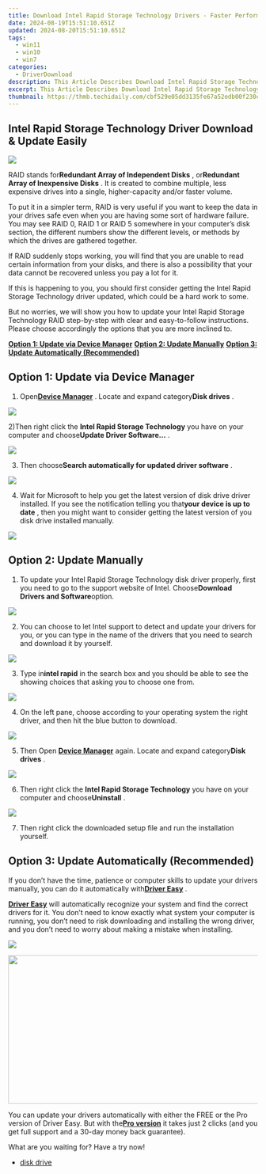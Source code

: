 ```yaml
---
title: Download Intel Rapid Storage Technology Drivers - Faster Performance & Enhanced Data Protection
date: 2024-08-19T15:51:10.651Z
updated: 2024-08-20T15:51:10.651Z
tags:
  - win11
  - win10
  - win7
categories:
  - DriverDownload
description: This Article Describes Download Intel Rapid Storage Technology Drivers - Faster Performance & Enhanced Data Protection
excerpt: This Article Describes Download Intel Rapid Storage Technology Drivers - Faster Performance & Enhanced Data Protection
thumbnail: https://thmb.techidaily.com/cbf529e05dd3135fe67a52edb00f230c5ea15121620c8f38c53b6edc4bb0734a.jpg
---
```


## Intel Rapid Storage Technology Driver Download & Update Easily

![](https://images.drivereasy.com/wp-content/uploads/2016/12/img_5850ed9f7750f-600x285.jpg)

 RAID stands for**Redundant Array of Independent Disks** , or**Redundant Array of Inexpensive Disks** . It is created to combine multiple, less expensive drives into a single, higher-capacity and/or faster volume.

 To put it in a simpler term, RAID is very useful if you want to keep the data in your drives safe even when you are having some sort of hardware failure. You may see RAID 0, RAID 1 or RAID 5 somewhere in your computer’s disk section, the different numbers show the different levels, or methods by which the drives are gathered together.
  
 If RAID suddenly stops working, you will find that you are unable to read certain information from your disks, and there is also a possibility that your data cannot be recovered unless you pay a lot for it.
  
 If this is happening to you, you should first consider getting the Intel Rapid Storage Technology driver updated, which could be a hard work to some.

 But no worries, we will show you how to update your Intel Rapid Storage Technology RAID step-by-step with clear and easy-to-follow instructions. Please choose accordingly the options that you are more inclined to.
  
[**Option 1: Update via Device Manager**](https://tools.techidaily.com/drivereasy/download/)
[**Option 2: Update Manually**](https://tools.techidaily.com/drivereasy/download/)
[**Option 3: Update Automatically (Recommended)**](https://www.drivereasy.com/knowledge/intel-rapid-storage-technology-raid-driver-downloads/#c)

## **Option 1: Update via Device Manager**

 1) Open[**Device Manager**](https://tools.techidaily.com/drivereasy/download/) . Locate and expand category**Disk drives** .
  
![](https://images.drivereasy.com/wp-content/uploads/2016/12/img_5850f24150a3e.jpg)
  
 2)Then right click the **Intel Rapid Storage Technology** you have on your computer and choose**Update Driver Software…** .
  
![](https://images.drivereasy.com/wp-content/uploads/2016/12/img_5850f56d16e66.jpg)

 3) Then choose**Search automatically for updated driver software** .
  
![](https://images.drivereasy.com/wp-content/uploads/2016/12/img_5850f5c4b5e03.jpg)

 4) Wait for Microsoft to help you get the latest version of disk drive driver installed. If you see the notification telling you that**your device is up to date** , then you might want to consider getting the latest version of you disk drive installed manually.
  
![](https://images.drivereasy.com/wp-content/uploads/2016/12/img_5850f6425b74f.jpg)

## **Option 2: Update Manually**
  
1) To update your Intel Rapid Storage Technology disk driver properly, first you need to go to the support website of Intel. Choose**Download Drivers and Software**option.

 ![](https://images.drivereasy.com/wp-content/uploads/2016/12/img_5850f7dcda6eb-1024x569.jpg)

 2) You can choose to let Intel support to detect and update your drivers for you, or you can type in the name of the drivers that you need to search and download it by yourself.
  
![](https://images.drivereasy.com/wp-content/uploads/2016/12/img_5850f8ff8161b-1024x356.png)

 3) Type in**intel rapid** in the search box and you should be able to see the showing choices that asking you to choose one from.
  
![](https://images.drivereasy.com/wp-content/uploads/2016/12/img_5850f95f4b7ac.jpg)

 4) On the left pane, choose according to your operating system the right driver, and then hit the blue button to download.
  
![](https://images.drivereasy.com/wp-content/uploads/2016/12/img_5850f9ecbcc96-600x469.jpg)

5) Then  Open **[Device Manager](https://tools.techidaily.com/drivereasy/download/)**  again. Locate and expand category**Disk drives** .
  
![](https://images.drivereasy.com/wp-content/uploads/2016/12/img_5850f24150a3e.jpg)
  
 6) Then right click the **Intel Rapid Storage Technology** you have on your computer and choose**Uninstall** .
  
![](https://images.drivereasy.com/wp-content/uploads/2016/12/img_5850fa70b03df.jpg)
  
 7) Then right click the downloaded setup file and run the installation yourself.
  
<!-- affiliate ads begin -->

<!-- affiliate ads end -->
## **Option 3: Update Automatically (Recommended)**

 If you don’t have the time, patience or computer skills to update your drivers manually, you can do it automatically with[**Driver Easy**](https://tools.techidaily.com/drivereasy/download/) .

[**Driver Easy**](https://tools.techidaily.com/drivereasy/download/) will automatically recognize your system and find the correct drivers for it. You don’t need to know exactly what system your computer is running, you don’t need to risk downloading and installing the wrong driver, and you don’t need to worry about making a mistake when installing.
  
![](https://images.drivereasy.com/wp-content/uploads/2017/04/img_58e8a4d558e29.jpg)

<!-- affiliate ads begin -->
<a href="https://25home.pxf.io/c/5597632/2090698/16836" target="_top" id="2090698"><img src="//a.impactradius-go.com/display-ad/16836-2090698" border="0" alt="" width="720" height="300"/></a>
<!-- affiliate ads end -->
 You can update your drivers automatically with either the FREE or the Pro version of Driver Easy. But with the[**Pro version**](https://tools.techidaily.com/drivereasy/download/) it takes just 2 clicks (and you get full support and a 30-day money back guarantee).

What are you waiting for? Have a try now!

* [disk drive](https://tools.techidaily.com/drivereasy/download/)

<ins class="adsbygoogle"
     style="display:block"
     data-ad-format="autorelaxed"
     data-ad-client="ca-pub-7571918770474297"
     data-ad-slot="1223367746"></ins>



<ins class="adsbygoogle"
     style="display:block"
     data-ad-client="ca-pub-7571918770474297"
     data-ad-slot="8358498916"
     data-ad-format="auto"
     data-full-width-responsive="true"></ins>


